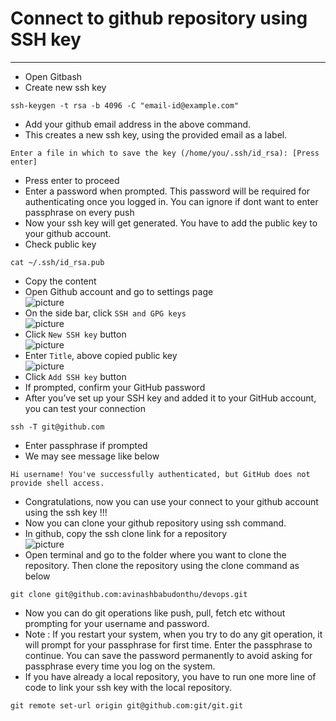 # Connect to github repository using SSH key
------
* Open Gitbash
* Create new ssh key
```
ssh-keygen -t rsa -b 4096 -C "email-id@example.com"
```
* Add your github email address in the above command.
* This creates a new ssh key, using the provided email as a label.
```
Enter a file in which to save the key (/home/you/.ssh/id_rsa): [Press enter]
```
* Press enter to proceed
* Enter a password when prompted. This password will be required for authenticating once you logged in. You can ignore if dont want to enter passphrase on every push
* Now your ssh key will get generated. You have to add the public key to your github account.
* Check public key
```
cat ~/.ssh/id_rsa.pub
```
* Copy the content
* Open Github account and go to settings page\
![picture](../img/github-settings.png)
* On the side bar, click `SSH and GPG keys`\
![picture](../img/github-settings-ssh-gpc-key.png)
* Click `New SSH key` button\
![picture](../img/new-ssh-key-button.jpg)
* Enter `Title`, above copied public key\
![picture](../img/new-ssh-details.jpg)
* Click `Add SSH key` button
* If prompted, confirm your GitHub password
* After you’ve set up your SSH key and added it to your GitHub account, you can test your connection
```
ssh -T git@github.com
```
* Enter passphrase if prompted
* We may see message like below
```
Hi username! You've successfully authenticated, but GitHub does not provide shell access.
```
* Congratulations, now you can use your connect to your github account using the ssh key !!!
* Now you can clone your github repository using ssh command.
* In github, copy the ssh clone link for a repository\
![picture](../img/ssh-url.jpg)
* Open terminal and go to the folder where you want to clone the repository. Then clone the repository using the clone command as below
```
git clone git@github.com:avinashbabudonthu/devops.git
```
* Now you can do git operations like push, pull, fetch etc without prompting for your username and password.
* Note : If you restart your system, when you try to do any git operation, it will prompt for your passphrase for first time. Enter the passphrase to continue. You can save the password permanently to avoid asking for passphrase every time you log on the system.
* If you have already a local repository, you have to run one more line of code to link your ssh key with the local repository.
```
git remote set-url origin git@github.com:git/git.git
```